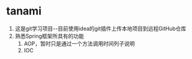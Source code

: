 # tanami
1. 这是git学习项目--目前使用idea的git插件上传本地项目到远程GitHub仓库
2. 熟悉Spring框架所具有的功能
    1. AOP，暂时只是通过一个方法调用时间列子说明
    2. IOC
